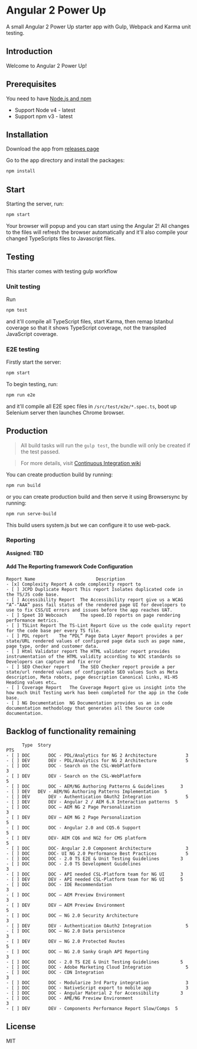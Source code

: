 # Angular 2 Power Up

A small Angular 2 Power Up starter app with Gulp, Webpack and Karma unit testing.

## Introduction
Welcome to Angular 2 Power Up!

## Prerequisites
You need to have [Node.js and npm](https://nodejs.org/en/)
- Support Node v4 - latest
- Support npm v3 - latest

## Installation
Download the app from [releases page](https://github.com/Josefsosa/ng2-powerup05)

Go to the app directory and install the packages:
```bash
npm install
```

## Start
Starting the server, run:
```bash
npm start
```

Your browser will popup and you can start using the Angular 2!
All changes to the files will refresh the browser automatically
and it'll also compile your changed TypeScripts files to Javascript files.

## Testing
This starter comes with testing gulp workflow

### Unit testing
Run
```bash
npm test
```
and it'll compile all TypeScript files, start Karma, then remap Istanbul coverage so that it shows TypeScript coverage, not the transpiled JavaScript coverage.


### E2E testing
Firstly start the server:
```bash
npm start
```
To begin testing, run:
```bash
npm run e2e
```
and it'll compile all E2E spec files in `/src/test/e2e/*.spec.ts`, boot up Selenium server then launches Chrome browser.

## Production
> All build tasks will run the `gulp test`, the bundle will only be created if the test passed.

> For more details, visit [Continuous Integration  wiki](https://github.com/Josefsosa/ng2-powerup05/wiki)

You can create production build by running:
```bash
npm run build
```
or you can create production build and then serve it using Browsersync by running:
```bash
npm run serve-build
```

This build users system.js but we can configure it to use web-pack.

### Reporting

**Assigned: TBD**

#### Add The Reporting framework Code Configuration

```
Report Name	                      Description
- [x] Complexity Report A code complexity report to
- [ ] JCPD Duplicate Report	This report Isolates duplicated code in the TS/JS code base.
- [ ] Accessibility Report	The Accessibility report give us a WCAG “A”-”AAA” pass fail status of the rendered page UI for developers to use to fix CSS/UI errors and issues before the app reaches UAT.
- [ ] Speet IO Webcoach 	The speed.IO reports on page rendering performance metrics.
- [ ] TSLint Report	The TS-Lint Report Give us the code quality report for the code base per every TS file.
- [ ] PDL report	The “PDL” Page Data Layer Report provides a per state/URL rendered values of configured page data such as page name, page type, order and customer data.
- [ ] Html Validator report	The HTML validator report provides instrumentation of the HTML validity according to W3C standards so Developers can capture and fix error
- [ ] SEO Checker report	The SEO Checker report provide a per state/url rendered values of configurable SEO values Such as Meta description, Meta robots, page description Canonical Links, H1-H5 Heading values etc…
- [ ] Coverage Report	The Coverage Report give us insight into the how much Unit Testing work has been completed for the app in the Code base.
- [ ] NG Documentation	NG Documentation provides us an in code documentation methodology that generates all the Source code documentation.
```

## Backlog of functionality remaining
```
      Type	Story											                    PTS
- [ ] DOC		DOC - PDL/Analytics for NG 2 Architecture		    3
- [ ] DEV		DEV - PDL/Analytics for NG 2 Architecture		    5
- [ ] DOC		DOC - Search on the CSL-WebPlatform				      3
- [ ] DEV		DEV - Search on the CSL-WebPlatform				      5
- [ ] DOC		DOC - AEM/NG Authoring Patterns & Guidelines	  3
- [ ] DEV 	DEV - AEM/NG Authoring Patterns Implementation	5
- [ ] DEV		DEV - Authentication OAuth2 Integration			    5
- [ ] DEV		DEV - Angular 2 / AEM 6.X Interaction patterns	5
- [ ] DOC		DOC – AEM NG 2 Page Personalization				      3
- [ ] DEV		DEV – AEM NG 2 Page Personalization				      5
- [ ] DOC		DOC - Angular 2.0 and CQ5.6 Support				      5
- [ ] DEV		DEV- AEM CQ6 and NG2 for CMS platform			      5
- [ ] DOC		DOC- Angular 2.0 Component Architecture			    3
- [ ] DOC		DOC- UI NG 2.0 Performance Best Practices		    5
- [ ] DOC		DOC - 2.0 TS E2E & Unit Testing Guidelines		  3
- [ ] DOC		DOC - 2.0 TS Development Guidelines				      3
- [ ] DOC		DOC - API needed CSL-Platform team for NG UI	  3
- [ ] DEV		DEV - API needed CSL-Platform team for NG UI	  5
- [ ] DOC		DOC - IDE Recommendation						            3
- [ ] DOC		DOC – AEM Preview Environment					          3
- [ ] DEV		DEV – AEM Preview Environment					          5
- [ ] DOC		DOC – NG 2.0 Security Architecture				        3
- [ ] DEV		DEV - Authentication OAuth2 Integration			    5
- [ ] DOC		DOC – NG 2.0 Data persistence					          3
- [ ] DEV		DEV – NG 2.0 Protected Routes					          5
- [ ] DOC		DOC – NG 2.0 Sanky Graph API Reporting			      3
- [ ] DOC		DOC - 2.0 TS E2E & Unit Testing Guidelines		  5
- [ ] DOC		DOC - Adobe Marketing Cloud Integration			    5
- [ ] DOC		DOC - CDN Integration							              3
- [ ] DOC		DOC - Modularize 3rd Party integration 			    3
- [ ] DOC		DOC - NativeScript export to mobile app			    3
- [ ] DOC		DOC - Angular Material 2 for Accessibility		  3
- [ ] DOC		DOC - AME/NG Preview Environment				        3
- [ ] DEV		DEV - Components Performance Report Slow/Comps  5
```


## License
MIT



